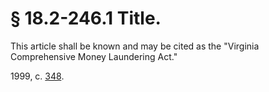 # § 18.2-246.1 Title.

<p>This article shall be known and may be cited as the "Virginia Comprehensive Money Laundering Act."</p><p>1999, c. <a href='http://lis.virginia.gov/cgi-bin/legp604.exe?991+ful+CHAP0348'>348</a>.</p>